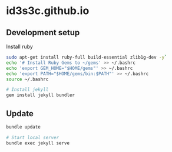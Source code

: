 # id3s3c.github.io

## Development setup

Install ruby

```bash
sudo apt-get install ruby-full build-essential zlib1g-dev -y`
echo '# Install Ruby Gems to ~/gems' >> ~/.bashrc
echo 'export GEM_HOME="$HOME/gems"' >> ~/.bashrc
echo 'export PATH="$HOME/gems/bin:$PATH"' >> ~/.bashrc
source ~/.bashrc

# Install jekyll
gem install jekyll bundler
```

## Update

```bash
bundle update

# Start local server
bundle exec jekyll serve
```

